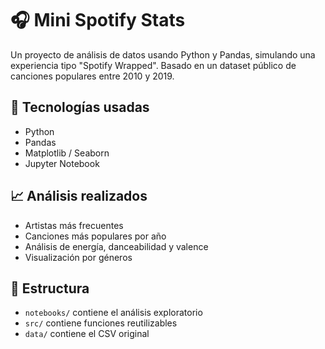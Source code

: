 # 🎧 Mini Spotify Stats

Un proyecto de análisis de datos usando Python y Pandas, simulando una experiencia tipo "Spotify Wrapped". Basado en un dataset público de canciones populares entre 2010 y 2019.

## 🔧 Tecnologías usadas
- Python
- Pandas
- Matplotlib / Seaborn
- Jupyter Notebook

## 📈 Análisis realizados
- Artistas más frecuentes
- Canciones más populares por año
- Análisis de energía, danceabilidad y valence
- Visualización por géneros

## 📂 Estructura
- `notebooks/` contiene el análisis exploratorio
- `src/` contiene funciones reutilizables
- `data/` contiene el CSV original
